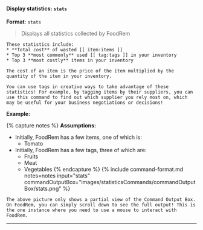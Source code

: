 <!-- markdownlint-disable-file first-line-h1 -->
#### Display statistics: `stats`

**Format**: `stats`

> Displays all statistics collected by FoodRem

```note
These statistics include:
* **Total cost** of wasted [[ item:items ]]
* Top 3 **most commonly** used [[ tag:tags ]] in your inventory
* Top 3 **most costly** items in your inventory

The cost of an item is the price of the item multiplied by the quantity of the item in your inventory.
```

```tip
You can use tags in creative ways to take advantage of these statistics! For example, by tagging items by their suppliers, you can use this command to find out which supplier you rely most on, which may be useful for your business negotiations or decisions!
```

**Example:**

{% capture notes %}
**Assumptions:**

* Initially, FoodRem has a few items, one of which is:
  * Tomato
* Initially, FoodRem has a few tags, three of which are:
  * Fruits
  * Meat
  * Vegetables
{% endcapture %}
{%
  include command-format.md
  notes=notes
  input="stats"
  commandOutputBox="images/statisticsCommands/commandOutputBox/stats.png"
%}

```info
The above picture only shows a partial view of the Command Output Box. On FoodRem, you can simply scroll down to see the full output! This is the one instance where you need to use a mouse to interact with FoodRem.
```

---
